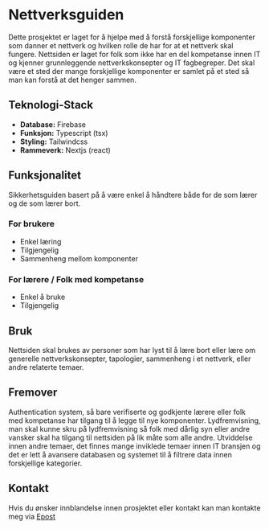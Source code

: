 # Nettverksguiden
Dette prosjektet er laget for å hjelpe med å forstå forskjellige komponenter som danner et nettverk og hvilken rolle de har for at et nettverk skal fungere. Nettsiden er laget for folk som ikke har en del kompetanse innen IT og kjenner grunnleggende nettverkskonsepter og IT fagbegreper. Det skal være et sted der mange forskjellige komponenter er samlet på et sted så man kan forstå at det henger sammen.

## Teknologi-Stack
- **Database:** Firebase
- **Funksjon:** Typescript (tsx)
- **Styling:** Tailwindcss
- **Rammeverk:** Nextjs (react)

## Funksjonalitet
Sikkerhetsguiden basert på å være enkel å håndtere både for de som lærer og de som lærer bort.

### For brukere
- Enkel læring
- Tilgjengelig
- Sammenheng mellom komponenter

### For lærere / Folk med kompetanse
- Enkel å bruke
- Tilgjengelig

## Bruk
Nettsiden skal brukes av personer som har lyst til å lære bort eller lære om generelle nettverkskonsepter, tapologier, sammenheng i et nettverk, eller andre relaterte temaer.

## Fremover
Authentication system, så bare verifiserte og godkjente lærere eller folk med kompetanse har tilgang til å legge til nye komponenter.
Lydfremvisning, man skal kunne skru på lydfremvisning så folk med dårlig syn eller andre vansker skal ha tilgang til nettsiden på lik måte som alle andre.
Utviddelse innen andre temaer, det finnes mange inviklede temaer innen IT bransjen og det er lett å avansere databasen og systemet til å filtrere data innen forskjellige kategorier.

## Kontakt
Hvis du ønsker innblandelse innen prosjektet eller kontakt kan man kontakte meg via [Epost](jacob.kielhans@gmail.com)
